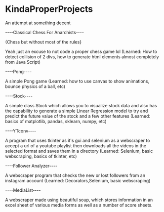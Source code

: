 # KindaProperProjects
An attempt at something decent


----Classical Chess For Anarchists----

 {Chess but without most of the rules}

Yeah just an excuse to not code a proper chess game lol (Learned: How to detect collision of 2 divs, how to generate html elements almost completely from Java Script)


----Pong----

A simple Pong game (Learned: how to use canvas to show animations, bounce physics of a ball, etc)

----Stock----

A simple class Stock which allows you to visualize stock data and also has the capability to generate a simple Linear Regression model to try and predict the future value of the stock and a few other features (Learned: basics of matplotlib, pandas, sklearn, numpy, etc)

----YTconv----

A program that uses tkinter as it's gui and selenium as a webscraper to accept a url of a youtube playlist then downloads all the videos in the selected format and saves them in a directory (Learned: Selenium, basic webscraping, basics of tkinter, etc)

----Follower Analyzer----

A webscraper program that checks the new or lost followers from an instagram account (Learned: Decorators,Selenium, basic webscraping)

----MediaList----

A webscraper made using beautiful soup, which stores information in an excel sheet of various media forms as well as a number of score sheets.
